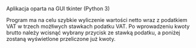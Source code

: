 Aplikacja oparta na GUI tkinter (Python 3)

Program ma na celu szybkie wyliczenie wartości netto wraz z podatkiem VAT
w trzech możłiwych stawkach podatku VAT. Po wprowadzeniu kwoty brutto należy
wcisnąć wybrany przycisk ze stawką podatku, a poniżej zostaną wyświetlone przeliczone już kwoty.
